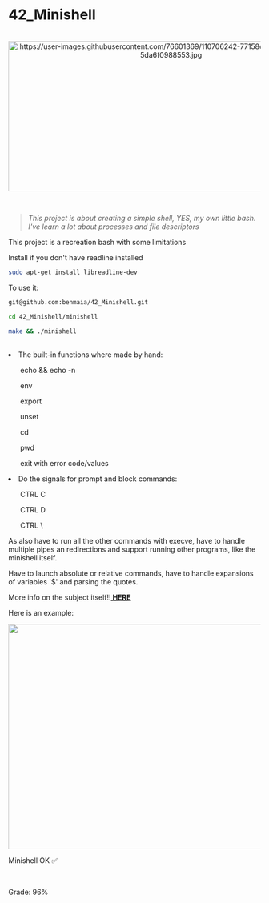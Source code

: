 # 42_Minishell


<BS><div align="center"><br>
  <img src="https://user-images.githubusercontent.com/76601369/110706242-77158d00-81ef-11eb-8085-5da6f0988553.jpg" alt="https://user-images.githubusercontent.com/76601369/110706242-77158d00-81ef-11eb-8085-5da6f0988553.jpg" width="650" height="300">
</div>
</br>

> *This project is about creating a simple shell, YES, my own little bash. I've learn a lot about processes and file descriptors*

<p> This project is a recreation bash with some limitations</p>

Install if you don't have readline installed

```bash
sudo apt-get install libreadline-dev
```
<p> To use it:</p>

```bash
git@github.com:benmaia/42_Minishell.git
```

```bash
cd 42_Minishell/minishell
```

```bash
make && ./minishell
```
<br>
<li <p>The built-in functions where made by hand:</p>
	<ul> echo && echo -n </ul>
	<ul> env </ul>
	<ul> export </ul>
	<ul> unset </ul>
	<ul> cd </ul>
	<ul> pwd </ul>
	<ul> exit with error code/values</ul>
</li>


<li <p>Do the signals for prompt and block commands:</p>
	<ul> CTRL C </ul>
	<ul> CTRL D</ul>
	<ul> CTRL \</ul>
</li>

As also have to run all the other commands with execve, have to handle multiple pipes an redirections and support running other programs, like the minishell itself.

Have to launch absolute or relative commands, have to handle expansions of variables '$' and parsing the quotes.

More info on the subject itself!!**<a href="https://github.com/benmaia/42_Minishell/blob/master/en.subject.pdf"> HERE</a>**

<p> Here is an example:</p>

<img src="" width="1000" height="450">
</br>
<p> Minishell OK ✅</p>
</br>
<p> Grade: 96% </p>
<div style="display: inline"><br>
   <img src="">
</div>
